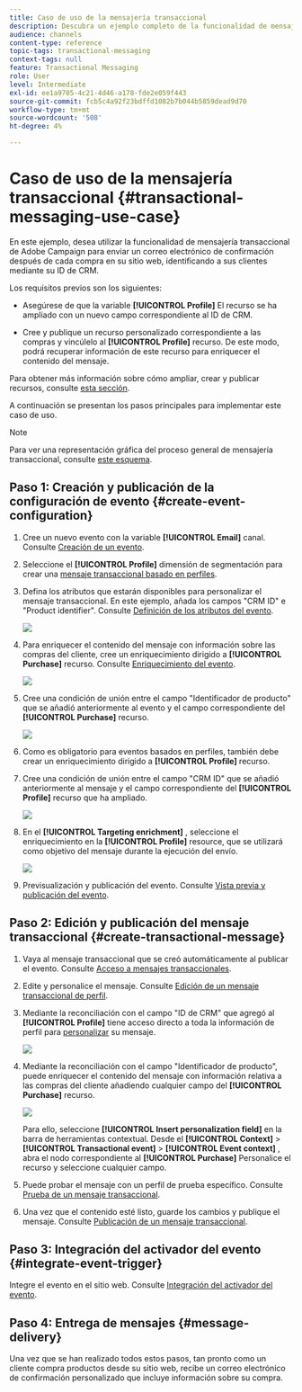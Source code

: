 ```yaml
---
title: Caso de uso de la mensajería transaccional
description: Descubra un ejemplo completo de la funcionalidad de mensajería transaccional de Adobe Campaign.
audience: channels
content-type: reference
topic-tags: transactional-messaging
context-tags: null
feature: Transactional Messaging
role: User
level: Intermediate
exl-id: ee1a9705-4c21-4d46-a178-fde2e059f443
source-git-commit: fcb5c4a92f23bdffd1082b7b044b5859dead9d70
workflow-type: tm+mt
source-wordcount: '508'
ht-degree: 4%

---
```


# Caso de uso de la mensajería transaccional {#transactional-messaging-use-case}

En este ejemplo, desea utilizar la funcionalidad de mensajería transaccional de Adobe Campaign para enviar un correo electrónico de confirmación después de cada compra en su sitio web, identificando a sus clientes mediante su ID de CRM.

Los requisitos previos son los siguientes:

* Asegúrese de que la variable **[!UICONTROL Profile]** El recurso se ha ampliado con un nuevo campo correspondiente al ID de CRM.

* Cree y publique un recurso personalizado correspondiente a las compras y vincúlelo al **[!UICONTROL Profile]** recurso. De este modo, podrá recuperar información de este recurso para enriquecer el contenido del mensaje.

Para obtener más información sobre cómo ampliar, crear y publicar recursos, consulte [esta sección](../../developing/using/key-steps-to-add-a-resource.md).

A continuación se presentan los pasos principales para implementar este caso de uso.

>[!NOTE]
>
>Para ver una representación gráfica del proceso general de mensajería transaccional, consulte [este esquema](../../channels/using/getting-started-with-transactional-msg.md#key-steps).

## Paso 1: Creación y publicación de la configuración de evento {#create-event-configuration}

1. Cree un nuevo evento con la variable **[!UICONTROL Email]** canal. Consulte [Creación de un evento](../../channels/using/configuring-transactional-event.md#creating-an-event).

1. Seleccione el **[!UICONTROL Profile]** dimensión de segmentación para crear una [mensaje transaccional basado en perfiles](../../channels/using/configuring-transactional-event.md#profile-based-transactional-messages).

1. Defina los atributos que estarán disponibles para personalizar el mensaje transaccional. En este ejemplo, añada los campos &quot;CRM ID&quot; e &quot;Product identifier&quot;. Consulte [Definición de los atributos del evento](../../channels/using/configuring-transactional-event.md#defining-the-event-attributes).

   ![](assets/message-center_usecase1.png)

1. Para enriquecer el contenido del mensaje con información sobre las compras del cliente, cree un enriquecimiento dirigido a **[!UICONTROL Purchase]** recurso. Consulte [Enriquecimiento del evento](../../channels/using/configuring-transactional-event.md#enriching-the-transactional-message-content).

   ![](assets/message-center_usecase2.png)

1. Cree una condición de unión entre el campo &quot;Identificador de producto&quot; que se añadió anteriormente al evento y el campo correspondiente del **[!UICONTROL Purchase]** recurso.

   ![](assets/message-center_usecase3.png)

1. Como es obligatorio para eventos basados en perfiles, también debe crear un enriquecimiento dirigido a **[!UICONTROL Profile]** recurso.

1. Cree una condición de unión entre el campo &quot;CRM ID&quot; que se añadió anteriormente al mensaje y el campo correspondiente del **[!UICONTROL Profile]** recurso que ha ampliado. <!--What's the purpose to have created a CRM ID for this event and to have the CRM ID as a join condition? could it be any other field provided you created it in the event?-->

   ![](assets/message-center_usecase4.png)

1. En el **[!UICONTROL Targeting enrichment]** , seleccione el enriquecimiento en la **[!UICONTROL Profile]** resource, que se utilizará como objetivo del mensaje durante la ejecución del envío.

   ![](assets/message-center_usecase5.png)

1. Previsualización y publicación del evento. Consulte [Vista previa y publicación del evento](../../channels/using/publishing-transactional-event.md#previewing-and-publishing-the-event).

## Paso 2: Edición y publicación del mensaje transaccional {#create-transactional-message}

1. Vaya al mensaje transaccional que se creó automáticamente al publicar el evento. Consulte [Acceso a mensajes transaccionales](../../channels/using/editing-transactional-message.md#accessing-transactional-messages).

1. Edite y personalice el mensaje. Consulte [Edición de un mensaje transaccional de perfil](../../channels/using/editing-transactional-message.md#editing-profile-transactional-message).

1. Mediante la reconciliación con el campo &quot;ID de CRM&quot; que agregó al **[!UICONTROL Profile]** tiene acceso directo a toda la información de perfil para [personalizar](../../designing/using/personalization.md#inserting-a-personalization-field) su mensaje.

   ![](assets/message-center_usecase6.png)

1. Mediante la reconciliación con el campo &quot;Identificador de producto&quot;, puede enriquecer el contenido del mensaje con información relativa a las compras del cliente añadiendo cualquier campo del **[!UICONTROL Purchase]** recurso.

   ![](assets/message-center_usecase7.png)

   Para ello, seleccione **[!UICONTROL Insert personalization field]** en la barra de herramientas contextual. Desde el **[!UICONTROL Context]** > **[!UICONTROL Transactional event]** > **[!UICONTROL Event context]** , abra el nodo correspondiente al **[!UICONTROL Purchase]** Personalice el recurso y seleccione cualquier campo.

1. Puede probar el mensaje con un perfil de prueba específico. Consulte [Prueba de un mensaje transaccional](../../channels/using/testing-transactional-message.md#testing-a-transactional-message).

1. Una vez que el contenido esté listo, guarde los cambios y publique el mensaje. Consulte [Publicación de un mensaje transaccional](../../channels/using/publishing-transactional-message.md#publishing-a-transactional-message).

## Paso 3: Integración del activador del evento {#integrate-event-trigger}

Integre el evento en el sitio web. Consulte [Integración del activador del evento](../../channels/using/getting-started-with-transactional-msg.md#integrate-event-trigger).

## Paso 4: Entrega de mensajes {#message-delivery}

Una vez que se han realizado todos estos pasos, tan pronto como un cliente compra productos desde su sitio web, recibe un correo electrónico de confirmación personalizado que incluye información sobre su compra.
